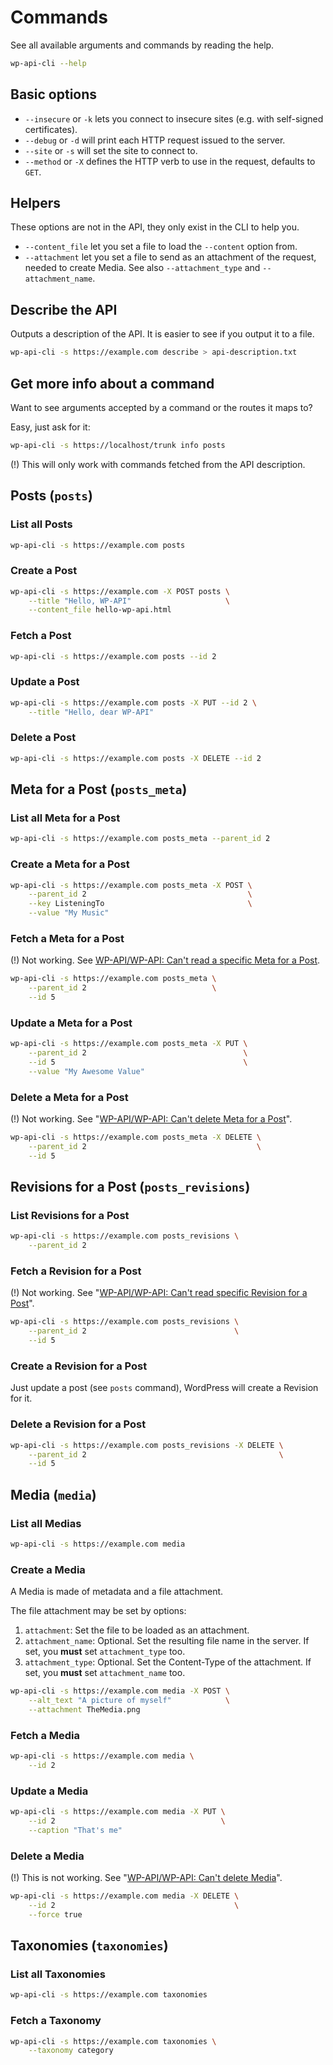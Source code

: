 Commands
========

See all available arguments and commands by reading the help.

```bash
wp-api-cli --help
```

Basic options
-------------

- `--insecure` or `-k` lets you connect to insecure sites (e.g. with self-signed certificates).
- `--debug` or `-d` will print each HTTP request issued to the server.
- `--site` or `-s` will set the site to connect to.
- `--method` or `-X` defines the HTTP verb to use in the request, defaults to `GET`.

Helpers
-------

These options are not in the API, they only exist in the CLI to help you.

- `--content_file` let you set a file to load the `--content` option from.
- `--attachment` let you set a file to send as an attachment of the request, needed to create Media. See also `--attachment_type` and `--attachment_name`.

Describe the API
----------------

Outputs a description of the API. It is easier to see if you output it to a file.

```bash
wp-api-cli -s https://example.com describe > api-description.txt
```

Get more info about a command
-----------------------------

Want to see arguments accepted by a command or the routes it maps to?

Easy, just ask for it:

```bash
wp-api-cli -s https://localhost/trunk info posts
```

(!) This will only work with commands fetched from the API description.

Posts (`posts`)
---------------

### List all Posts

```bash
wp-api-cli -s https://example.com posts
```

### Create a Post

```bash
wp-api-cli -s https://example.com -X POST posts \
	--title "Hello, WP-API"                     \
	--content_file hello-wp-api.html
```

### Fetch a Post

```bash
wp-api-cli -s https://example.com posts --id 2
```

### Update a Post

```bash
wp-api-cli -s https://example.com posts -X PUT --id 2 \
	--title "Hello, dear WP-API"
```

### Delete a Post

```bash
wp-api-cli -s https://example.com posts -X DELETE --id 2
```

Meta for a Post (`posts_meta`)
------------------------------

### List all Meta for a Post

```bash
wp-api-cli -s https://example.com posts_meta --parent_id 2
```

### Create a Meta for a Post

```bash
wp-api-cli -s https://example.com posts_meta -X POST \
    --parent_id 2                                    \
	--key ListeningTo                                \
	--value "My Music"
```

### Fetch a Meta for a Post

(!) Not working. See [WP-API/WP-API: Can't read a specific Meta for a Post](https://github.com/WP-API/WP-API/issues/1494).

```bash
wp-api-cli -s https://example.com posts_meta \
	--parent_id 2                            \
	--id 5
```

### Update a Meta for a Post

```bash
wp-api-cli -s https://example.com posts_meta -X PUT \
	--parent_id 2                                   \
	--id 5                                          \
	--value "My Awesome Value"
```

### Delete a Meta for a Post

(!) Not working. See "[WP-API/WP-API: Can't delete Meta for a Post](https://github.com/WP-API/WP-API/issues/1495)".

```bash
wp-api-cli -s https://example.com posts_meta -X DELETE \
	--parent_id 2                                      \
	--id 5
```

Revisions for a Post (`posts_revisions`)
----------------------------------------

### List Revisions for a Post

```bash
wp-api-cli -s https://example.com posts_revisions \
	--parent_id 2
```

### Fetch a Revision for a Post

(!) Not working. See "[WP-API/WP-API: Can't read specific Revision for a Post](https://github.com/WP-API/WP-API/issues/1498)".

```bash
wp-api-cli -s https://example.com posts_revisions \
	--parent_id 2                                 \
	--id 5
```

### Create a Revision for a Post

Just update a post (see `posts` command), WordPress will create a Revision for it.

### Delete a Revision for a Post

```bash
wp-api-cli -s https://example.com posts_revisions -X DELETE \
	--parent_id 2                                           \
	--id 5
```

Media (`media`)
---------------

### List all Medias

```bash
wp-api-cli -s https://example.com media
```

### Create a Media

A Media is made of metadata and a file attachment.

The file attachment may be set by options:

1. `attachment`: Set the file to be loaded as an attachment.
2. `attachment_name`: Optional. Set the resulting file name in the server. If set, you **must** set `attachment_type` too.
3. `attachment_type`: Optional. Set the Content-Type of the attachment. If set, you **must** set `attachment_name` too.

```bash
wp-api-cli -s https://example.com media -X POST \
	--alt_text "A picture of myself"            \
	--attachment TheMedia.png
```

### Fetch a Media

```bash
wp-api-cli -s https://example.com media \
	--id 2
```

### Update a Media

```bash
wp-api-cli -s https://example.com media -X PUT \
	--id 2                                     \
	--caption "That's me"
```

### Delete a Media

(!) This is not working. See "[WP-API/WP-API: Can't delete Media](https://github.com/WP-API/WP-API/issues/1493)".

```bash
wp-api-cli -s https://example.com media -X DELETE \
	--id 2                                        \
	--force true
```

Taxonomies (`taxonomies`)
-------------------------

### List all Taxonomies

```bash
wp-api-cli -s https://example.com taxonomies
```

### Fetch a Taxonomy

```bash
wp-api-cli -s https://example.com taxonomies \
	--taxonomy category
```
